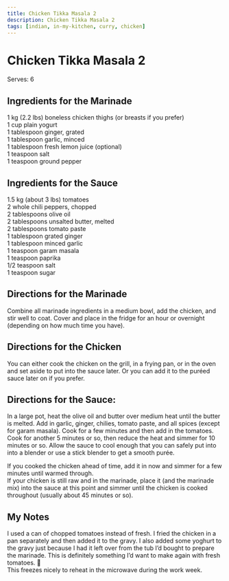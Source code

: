 ```yaml
---
title: Chicken Tikka Masala 2
description: Chicken Tikka Masala 2
tags: [indian, in-my-kitchen, curry, chicken]
---
```


# Chicken Tikka Masala 2
Serves: 6

## Ingredients for the Marinade
1 kg (2.2 lbs) boneless chicken thighs (or breasts if you prefer)  
1 cup plain yogurt  
1 tablespoon ginger, grated  
1 tablespoon garlic, minced  
1 tablespoon fresh lemon juice (optional)  
1 teaspoon salt  
1 teaspoon ground pepper

## Ingredients for the Sauce
1.5 kg (about 3 lbs) tomatoes  
2 whole chili peppers, chopped  
2 tablespoons olive oil  
2 tablespoons unsalted butter, melted  
2 tablespoons tomato paste  
1 tablespoon grated ginger  
1 tablespoon minced garlic  
1 teaspoon garam masala  
1 teaspoon paprika  
1/2 teaspoon salt  
1 teaspoon sugar

## Directions for the Marinade
Combine all marinade ingredients in a medium bowl, add the chicken, and stir well to coat. Cover and place in the fridge for an hour or overnight (depending on how much time you have).

## Directions for the Chicken
You can either cook the chicken on the grill, in a frying pan, or in the oven and set aside to put into the sauce later. Or you can add it to the puréed sauce later on if you prefer.

## Directions for the Sauce:
In a large pot, heat the olive oil and butter over medium heat until the butter is melted. Add in garlic, ginger, chilies, tomato paste, and all spices (except for garam masala). Cook for a few minutes and then add in the tomatoes. Cook for another 5 minutes or so, then reduce the heat and simmer for 10 minutes or so. Allow the sauce to cool enough that you can safely put into into a blender or use a stick blender to get a smooth purée.

If you cooked the chicken ahead of time, add it in now and simmer for a few minutes until warmed through.  
If your chicken is still raw and in the marinade, place it (and the marinade mix) into the sauce at this point and simmer until the chicken is cooked throughout (usually about 45 minutes or so).

## My Notes
I used a can of chopped tomatoes instead of fresh. I fried the chicken in a pan separately and then added it to the gravy. I also added some yoghurt to the gravy just because I had it left over from the tub I’d bought to prepare the marinade. This is definitely something I’d want to make again with fresh tomatoes. 🙂  
This freezes nicely to reheat in the microwave during the work week.